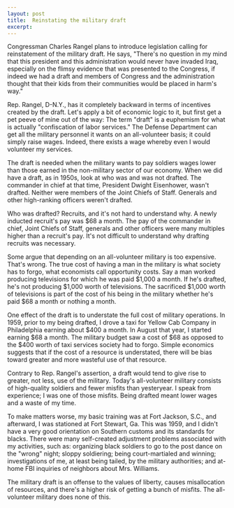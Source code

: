 ```yaml
---
layout: post
title:  Reinstating the military draft
excerpt:
---
```












Congressman Charles Rangel plans to introduce legislation calling for reinstatement of the military draft. He says, "There's no question in my mind that this president and this administration would never have invaded Iraq, especially on the flimsy evidence that was presented to the Congress, if indeed we had a draft and members of Congress and the administration thought that their kids from their communities would be placed in harm's way."

Rep. Rangel, D-N.Y., has it completely backward in terms of incentives created by the draft. Let's apply a bit of economic logic to it, but first get a pet peeve of mine out of the way: The term "draft" is a euphemism for what is actually "confiscation of labor services." The Defense Department can get all the military personnel it wants on an all-volunteer basis; it could simply raise wages. Indeed, there exists a wage whereby even I would volunteer my services.

The draft is needed when the military wants to pay soldiers wages lower than those earned in the non-military sector of our economy. When we did have a draft, as in 1950s, look at who was and was not drafted. The commander in chief at that time, President Dwight Eisenhower, wasn't drafted. Neither were members of the Joint Chiefs of Staff. Generals and other high-ranking officers weren't drafted.

Who was drafted? Recruits, and it's not hard to understand why. A newly inducted recruit's pay was $68 a month. The pay of the commander in chief, Joint Chiefs of Staff, generals and other officers were many multiples higher than a recruit's pay. It's not difficult to understand why drafting recruits was necessary.

Some argue that depending on an all-volunteer military is too expensive. That's wrong. The true cost of having a man in the military is what society has to forgo, what economists call opportunity costs. Say a man worked producing televisions for which he was paid $1,000 a month. If he's drafted, he's not producing $1,000 worth of televisions. The sacrificed $1,000 worth of televisions is part of the cost of his being in the military whether he's paid $68 a month or nothing a month.

One effect of the draft is to understate the full cost of military operations. In 1959, prior to my being drafted, I drove a taxi for Yellow Cab Company in Philadelphia earning about $400 a month. In August that year, I started earning $68 a month. The military budget saw a cost of $68 as opposed to the $400 worth of taxi services society had to forgo. Simple economics suggests that if the cost of a resource is understated, there will be bias toward greater and more wasteful use of that resource.

Contrary to Rep. Rangel's assertion, a draft would tend to give rise to greater, not less, use of the military. Today's all-volunteer military consists of high-quality soldiers and fewer misfits than yesteryear. I speak from experience; I was one of those misfits. Being drafted meant lower wages and a waste of my time.

To make matters worse, my basic training was at Fort Jackson, S.C., and afterward, I was stationed at Fort Stewart, Ga. This was 1959, and I didn't have a very good orientation on Southern customs and its standards for blacks. There were many self-created adjustment problems associated with my activities, such as: organizing black soldiers to go to the post dance on the "wrong" night; sloppy soldiering; being court-martialed and winning; investigations of me, at least being tailed, by the military authorities; and at-home FBI inquiries of neighbors about Mrs. Williams.

The military draft is an offense to the values of liberty, causes misallocation of resources, and there's a higher risk of getting a bunch of misfits. The all-volunteer military does none of this.


